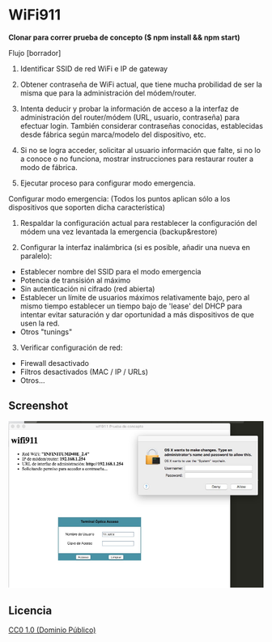 # WiFi911

**Clonar para correr prueba de concepto ($ npm install && npm start)**

Flujo [borrador]

1) Identificar SSID de red WiFi e IP de gateway

2) Obtener contraseña de WiFi actual, que tiene mucha probilidad de ser la misma que para la administración del módem/router.

3) Intenta deducir y probar la información de acceso a la interfaz de administración del router/módem (URL, usuario, contraseña) para efectuar login. También considerar contraseñas conocidas, establecidas desde fábrica según marca/modelo del dispositivo, etc.

4) Si no se logra acceder, solicitar al usuario información que falte, si no lo a conoce o no funciona, mostrar instrucciones para restaurar router a modo de fábrica.

5) Ejecutar proceso para configurar modo emergencia.



Configurar modo emergencia:
(Todos los puntos aplican sólo a los dispositivos que soporten dicha característica)

1) Respaldar la configuración actual para restablecer la configuración del módem una vez levantada la emergencia (backup&restore)

2) Configurar la interfaz inalámbrica (si es posible, añadir una nueva en paralelo):
  - Establecer nombre del SSID para el modo emergencia
  - Potencia de transisión al máximo
  - Sin autenticación ni cifrado (red abierta)
  - Establecer un límite de usuarios máximos relativamente bajo,  pero al mismo tiempo establecer un tiempo bajo de 'lease' del DHCP para intentar evitar saturación y dar oportunidad a más dispositivos de que usen la red.
  - Otros "tunings"

 3) Verificar configuración de red:
   - Firewall desactivado
   - Filtros desactivados (MAC / IP / URLs)
   - Otros...


## Screenshot

![Screenshot](screenshot.jpg?raw=true "Screenshot")


## Licencia

[CC0 1.0 (Dominio Público)](LICENSE.md)
